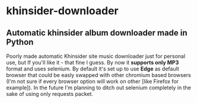 # khinsider-downloader
## Automatic khinsider album downloader made in **Python**
Poorly made automatic Khinsider site music downloader just for personal use, but If you'll like it - that fine I guess.
By now it **supports only MP3** format and uses selenium.
By default it's set up to use **Edge** as default browser that could be easly swapped with other chromium based browsers (I'm not sure if every browser option will work on other [like Firefox for example]).
In the future I'm planning to ditch out selenium completely in the sake of using only requests packet.
